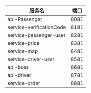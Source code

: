 | 服务名                      | 端口   |
|--------------------------|------|
| api-Passenger            | 8081 |
| service-verificationCode | 8181 |
| service-passenger-user   | 8281 |
| service-price            | 8381 |
| service-map              | 8481 |
| service-driver-user      | 8581 |
| api-boss                 | 8681 |
| api-driver               | 8781 |
| service-order            | 8881 |



 



